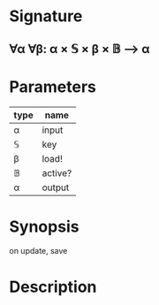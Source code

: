 # Signature
## ∀α ∀β: α × 𝕊 × β × 𝔹 ⟶ α

# Parameters

| type | name |
|------|------|
|α|input|
|𝕊|key|
|β|load!|
|𝔹|active?|
|α|output|

# Synopsis
on update, save

# Description
